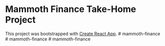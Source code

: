 # Mammoth Finance Take-Home Project

This project was bootstrapped with [Create React App](https://github.com/facebook/create-react-app).
#   m a m m o t h - f i n a n c e  
 #   m a m m o t h - f i n a n c e  
 #   m a m m o t h - f i n a n c e  
 